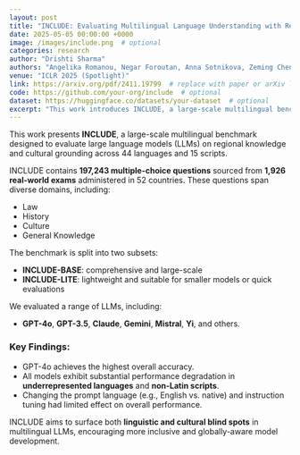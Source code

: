```yaml
---
layout: post
title: "INCLUDE: Evaluating Multilingual Language Understanding with Regional Knowledge"
date: 2025-05-05 00:00:00 +0000
image: /images/include.png  # optional
categories: research
author: "Drishti Sharma"
authors: "Angelika Romanou, Negar Foroutan, Anna Sotnikova, Zeming Chen, Sree Harsha Nelaturu, Shivalika Singh, Rishabh Maheshwary, Micol Altomare, Mohamed A. Haggag, Snegha A, and Alfonso Amayuelas, Azril Hafizi Amirudin, Viraat Aryabumi, Danylo Boiko, Michael Chang, Jenny Chim, Gal Cohen, Aditya Kumar Dalmia, Abraham Diress, Sharad Duwal, Daniil Dzenhaliou, Daniel Fernando Erazo Florez, Fabian Farestam, Joseph Marvin Imperial, Shayekh Bin Islam, Perttu Isotalo, Maral Jabbarishiviari, Börje F. Karlsson, Eldar Khalilov, Christopher Klamm, Fajri Koto, Dominik Krzemiński, Gabriel Adriano Melo, Syrielle Montariol, Yiyang Nan, Joel Niklaus, Jekaterina Novikova, Johan Samir Obando Ceron, Debjit Paul, Esther Ploeger, Jebish Purbey, Swati Rajwal, Selvan Sunitha Ravi, Sara Rydell, Roshan Santhosh, <strong>Drishti Sharma</strong>, Marjana Prifti Skenduli, Arshia Soltani Moakhar, Bardia Soltani Moakhar, Ran Tamir, Ayush Kumar Tarun, Azmine Toushik Wasi, Thenuka Ovin Weerasinghe, Serhan Yilmaz, Mike Zhang, Imanol Schlag, Marzieh Fadaee, Sara Hooker, Antoine Bosselut"
venue: "ICLR 2025 (Spotlight)"
link: https://arxiv.org/pdf/2411.19799  # replace with paper or arXiv link
code: https://github.com/your-org/include  # optional
dataset: https://huggingface.co/datasets/your-dataset  # optional
excerpt: "This work introduces INCLUDE, a large-scale multilingual benchmark developed to assess large language models (LLMs) on regional knowledge and cultural grounding across 44 languages and 15 scripts. Comprising 197,243 multiple-choice questions derived from 1,926 real-world exams conducted in 52 countries, the benchmark spans domains such as law, history, culture, and general knowledge. INCLUDE is organized into two subsets: INCLUDE-BASE, which is comprehensive and large-scale, and INCLUDE-LITE, a lightweight version suitable for smaller models or quicker evaluations. The benchmark evaluates a variety of LLMs, including GPT-4o, GPT-3.5, Claude, Gemini, Mistral, Yi, and others. Among these, GPT-4o demonstrated the highest overall accuracy, though all models showed significant performance drops in underrepresented languages and non-Latin scripts. Notably, altering the prompt language or applying instruction tuning had minimal impact on performance. INCLUDE is designed to highlight both linguistic and cultural blind spots in multilingual LLMs, promoting the development of more inclusive and globally-aware AI systems."
---
```


This work presents **INCLUDE**, a large-scale multilingual benchmark designed to evaluate large language models (LLMs) on regional knowledge and cultural grounding across 44 languages and 15 scripts.

INCLUDE contains **197,243 multiple-choice questions** sourced from **1,926 real-world exams** administered in 52 countries. These questions span diverse domains, including:

- Law  
- History  
- Culture  
- General Knowledge  

The benchmark is split into two subsets:

- **INCLUDE-BASE**: comprehensive and large-scale  
- **INCLUDE-LITE**: lightweight and suitable for smaller models or quick evaluations

We evaluated a range of LLMs, including:

- **GPT-4o**, **GPT-3.5**, **Claude**, **Gemini**, **Mistral**, **Yi**, and others.

### Key Findings:

- GPT-4o achieves the highest overall accuracy.
- All models exhibit substantial performance degradation in **underrepresented languages** and **non-Latin scripts**.
- Changing the prompt language (e.g., English vs. native) and instruction tuning had limited effect on overall performance.

INCLUDE aims to surface both **linguistic and cultural blind spots** in multilingual LLMs, encouraging more inclusive and globally-aware model development.
